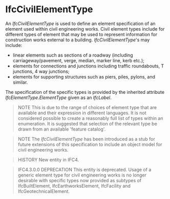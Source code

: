 # IfcCivilElementType

An _IfcCivilElementType_ is used to define an element specification of an element used within civil engineering works. Civil element types include for different types of element that may be used to represent information for construction works external to a building. _IfcCivilElementType_'s may include:

* linear elements such as sections of a roadway (including carriageway/pavement, verge, median, marker line, kerb etc.);
* elements for connections and junctions including traffic roundabouts, T junctions, 4 way junctions;
* elements for supporting structures such as piers, piles, pylons, and similar.
<!-- end of definition -->
The specification of the specific types is provided by the inherited attribute _IfcElementType.ElementType_ given as an _IfcLabel_.

> NOTE  This is due to the range of choices of element type that are available and their expression in different languages. It is not considered possible to create a reasonably full list of types within an enumeration. It is suggested that selection of the relevant type be drawn from an available 'feature catalog'.

> NOTE  The _IfcCivilElementType_ has been introduced as a stub for future extensions of this specification to include an object model for civil engineering works.

> HISTORY  New entity in IFC4.

> IFC4.3.0.0 DEPRECATION This entity is deprecated. Usage of a generic element type for civil engineering works is no longer desirable with specific types now provided as subtypes of IfcBuiltElement, IfcEarthworksElement, IfcFacility and IfcGeotechnicalElement.
